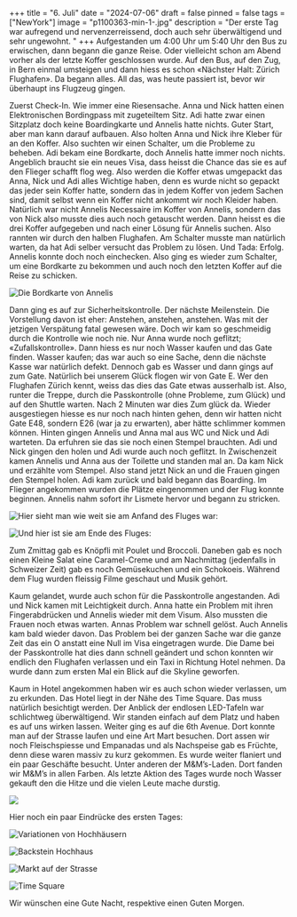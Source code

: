 +++
title = "6. Juli"
date = "2024-07-06"
draft = false
pinned = false
tags = ["NewYork"]
image = "p1100363-min-1-.jpg"
description = "Der erste Tag war aufregend und nervenzerreissend, doch auch sehr überwältigend und sehr ungewohnt. "
+++
Aufgestanden um 4:00 Uhr um 5:40 Uhr den Bus zu erwischen, dann begann die ganze Reise. Oder vielleicht schon am Abend vorher als der letzte Koffer geschlossen wurde. Auf den Bus, auf den Zug, in Bern einmal umsteigen und dann hiess es schon «Nächster Halt: Zürich Flughafen». Da begann alles. All das, was heute passiert ist, bevor wir überhaupt ins Flugzeug gingen.

Zuerst Check-In. Wie immer eine Riesensache. Anna und Nick hatten einen Elektronischen Bordingpass mit zugeteiltem Sitz. Adi hatte zwar einen Sitzplatz doch keine Boardingkarte und Annelis hatte nichts. Guter Start, aber man kann darauf aufbauen. Also holten Anna und Nick ihre Kleber für an den Koffer. Also suchten wir einen Schalter, um die Probleme zu beheben. Adi bekam eine Bordkarte, doch Annelis hatte immer noch nichts. Angeblich braucht sie ein neues Visa, dass heisst die Chance das sie es auf den Flieger schafft flog weg. Also werden die Koffer etwas umgepackt das Anna, Nick und Adi alles Wichtige haben, denn es wurde nicht so gepackt das jeder sein Koffer hatte, sondern das in jedem Koffer von jedem Sachen sind, damit selbst wenn ein Koffer nicht ankommt wir noch Kleider haben. Natürlich war nicht Annelis Necessaire im Koffer von Annelis, sondern das von Nick also musste dies auch noch getauscht werden. Dann heisst es die drei Koffer aufgegeben und nach einer Lösung für Annelis suchen. Also rannten wir durch den halben Flughafen. Am Schalter musste man natürlich warten, da hat Adi selber versucht das Problem zu lösen. Und Tada: Erfolg. Annelis konnte doch noch einchecken. Also ging es wieder zum Schalter, um eine Bordkarte zu bekommen und auch noch den letzten Koffer auf die Reise zu schicken.

![Die Bordkarte von Annelis](screenshot-2024-07-07-131622.png)

Dann ging es auf zur Sicherheitskontrolle. Der nächste Meilenstein. Die Vorstellung davon ist eher: Anstehen, anstehen, anstehen. Was mit der jetzigen Verspätung fatal gewesen wäre. Doch wir kam so geschmeidig durch die Kontrolle wie noch nie. Nur Anna wurde noch geflitzt; «Zufallskontrolle». Dann hiess es nur noch Wasser kaufen und das Gate finden. Wasser kaufen; das war auch so eine Sache, denn die nächste Kasse war natürlich defekt. Dennoch gab es Wasser und dann gings auf zum Gate. Natürlich bei unserem Glück flogen wir von Gate E. Wer den Flughafen Zürich kennt, weiss das dies das Gate etwas ausserhalb ist. Also, runter die Treppe, durch die Passkontrolle (ohne Probleme, zum Glück) und auf den Shuttle warten. Nach 2 Minuten war dies Zum glück da. Wieder ausgestiegen hiesse es nur noch nach hinten gehen, denn wir hatten nicht Gate E48, sondern E26 (war ja zu erwarten), aber hätte schlimmer kommen können. Hinten gingen Annelis und Anna mal aus WC und Nick und Adi warteten. Da erfuhren sie das sie noch einen Stempel brauchten. Adi und Nick gingen den holen und Adi wurde auch noch geflitzt. In Zwischenzeit kamen Annelis und Anna aus der Toilette und standen mal an. Da kam Nick und erzählte vom Stempel. Also stand jetzt Nick an und die Frauen gingen den Stempel holen. Adi kam zurück und bald begann das Boarding. Im Flieger angekommen wurden die Plätze eingenommen und der Flug konnte beginnen. Annelis nahm sofort ihr Lismete hervor und begann zu stricken. 

![ Hier sieht man wie weit sie am Anfand des Fluges war:   ](screenshot-2024-07-07-024457.png)

![Und hier ist sie am Ende des Fluges: ](screenshot-2024-07-07-024709-1-.png)

Zum Zmittag gab es Knöpfli mit Poulet und Broccoli. Daneben gab es noch einen Kleine Salat eine Caramel-Creme und am Nachmittag (jedenfalls in Schweizer Zeit) gab es noch Gemüsekuchen und ein Schokoeis. Während dem Flug wurden fleissig Filme geschaut und Musik gehört.

Kaum gelandet, wurde auch schon für die Passkontrolle angestanden. Adi und Nick kamen mit Leichtigkeit durch. Anna hatte ein Problem mit ihren Fingerabdrücken und Annelis wieder mit dem Visum. Also mussten die Frauen noch etwas warten. Annas Problem war schnell gelöst. Auch Annelis kam bald wieder davon. Das Problem bei der ganzen Sache war die ganze Zeit das ein O anstatt eine Null im Visa eingetragen wurde. Die Dame bei der Passkontrolle hat dies dann schnell geändert und schon konnten wir endlich den Flughafen verlassen und ein Taxi in Richtung Hotel nehmen. Da wurde dann zum ersten Mal ein Blick auf die Skyline geworfen.

Kaum in Hotel angekommen haben wir es auch schon wieder verlassen, um zu erkunden. Das Hotel liegt in der Nähe des Time Square. Das muss natürlich besichtigt werden. Der Anblick der endlosen LED-Tafeln war schlichtweg überwältigend. Wir standen einfach auf dem Platz und haben es auf uns wirken lassen. Weiter ging es auf die 6th Avenue. Dort konnte man auf der Strasse laufen und eine Art Mart besuchen. Dort assen wir noch Fleischspiesse und Empanadas und als Nachspeise gab es Früchte, denn diese waren massiv zu kurz gekommen. Es wurde weiter flaniert und ein paar Geschäfte besucht. Unter anderen der M&M’s-Laden. Dort fanden wir M&M’s in allen Farben. Als letzte Aktion des Tages wurde noch Wasser gekauft den die Hitze und die vielen Leute mache durstig.

![](screenshot-2024-07-07-031553.png)

Hier noch ein paar Eindrücke des ersten Tages:

![Variationen von Hochhäusern](screenshot-2024-07-07-131529.png)

![Backstein Hochhaus](screenshot-2024-07-07-131523.png)

![Markt auf der Strasse](screenshot-2024-07-07-131514.png)

![Time Square](screenshot-2024-07-07-131422.png)

Wir wünschen eine Gute Nacht, respektive einen Guten Morgen.